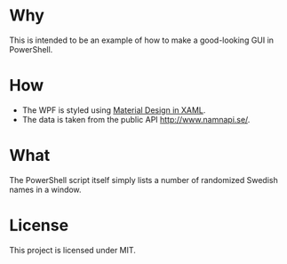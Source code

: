 
# Why
This is intended to be an example of how to make a good-looking GUI in PowerShell.

# How
* The WPF is styled using [Material Design in XAML](http://materialdesigninxaml.net/).
* The data is taken from the public API http://www.namnapi.se/.

# What
The PowerShell script itself simply lists a number of randomized Swedish names in a window.

# License
This project is licensed under MIT.